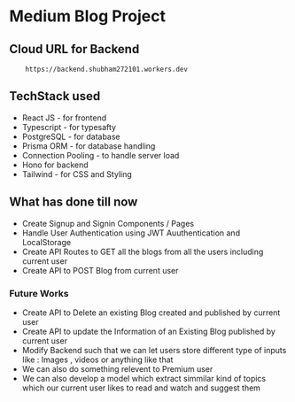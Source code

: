 # Medium Blog Project


## Cloud URL for Backend
``` 
    https://backend.shubham272101.workers.dev
```


## TechStack used

- React JS - for frontend
- Typescript - for typesafty
- PostgreSQL - for database
- Prisma ORM  - for database handling
- Connection Pooling - to handle server load 
- Hono for backend
- Tailwind - for CSS and Styling


## What has done till now

- Create Signup and Signin Components / Pages
- Handle User Authentication using JWT Auuthentication and LocalStorage
- Create API Routes to GET all the blogs from all the users including current user
- Create API to POST Blog from current user


### Future Works

- Create API to Delete an existing Blog created and published by current user
- Create API to update the Information of an Existing Blog published by current user
- Modify Backend such that we can let users store different type of inputs like : Images , videos or anything like that
- We can also do something relevent to Premium user 
- We can also develop a model which extract simmilar kind of topics which our current user likes to read and watch and suggest them 
